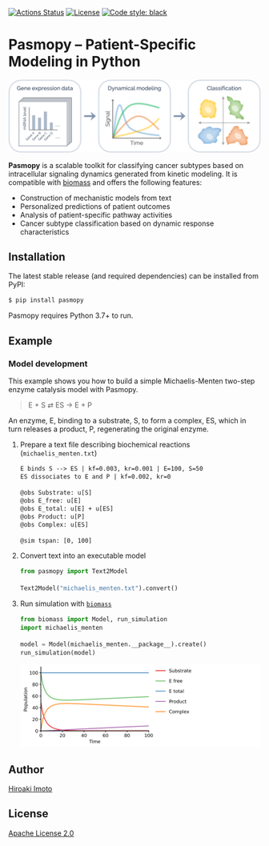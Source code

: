 [![Actions Status](https://github.com/pasmopy/pasmopy/workflows/Tests/badge.svg)](https://github.com/pasmopy/pasmopy/actions)
[![License](https://img.shields.io/badge/License-Apache%202.0-green.svg?logo=apache)](https://opensource.org/licenses/Apache-2.0)
[![Code style: black](https://img.shields.io/badge/code%20style-black-000000.svg)](https://github.com/psf/black)

# Pasmopy – Patient-Specific Modeling in Python

![overview](docs/_static/img/overview.png)

<!--
![overview](https://raw.githubusercontent.com/pasmopy/pasmopy/master/docs/_static/img/overview.png)
-->

**Pasmopy** is a scalable toolkit for classifying cancer subtypes based on intracellular signaling dynamics generated from kinetic modeling. It is compatible with [biomass](https://github.com/biomass-dev/biomass) and offers the following features:

- Construction of mechanistic models from text
- Personalized predictions of patient outcomes
- Analysis of patient-specific pathway activities
- Cancer subtype classification based on dynamic response characteristics

## Installation

The latest stable release (and required dependencies) can be installed from PyPI:

```bash
$ pip install pasmopy
```

Pasmopy requires Python 3.7+ to run.

## Example

### Model development

This example shows you how to build a simple Michaelis-Menten two-step enzyme catalysis model with Pasmopy.

> E + S ⇄ ES → E + P

An enzyme, E, binding to a substrate, S, to form a complex, ES, which in turn releases a product, P, regenerating the original enzyme.

1. Prepare a text file describing biochemical reactions (`michaelis_menten.txt`)

   ```
   E binds S --> ES | kf=0.003, kr=0.001 | E=100, S=50
   ES dissociates to E and P | kf=0.002, kr=0

   @obs Substrate: u[S]
   @obs E_free: u[E]
   @obs E_total: u[E] + u[ES]
   @obs Product: u[P]
   @obs Complex: u[ES]

   @sim tspan: [0, 100]
   ```

1. Convert text into an executable model

   ```python
   from pasmopy import Text2Model

   Text2Model("michaelis_menten.txt").convert()
   ```

1. Run simulation with [`biomass`](https://github.com/biomass-dev/biomass)

   ```python
   from biomass import Model, run_simulation
   import michaelis_menten

   model = Model(michaelis_menten.__package__).create()
   run_simulation(model)
   ```

   ![](docs/_static/img/michaelis_menten_sim.png)
    <!--
    ![](https://raw.githubusercontent.com/pasmopy/pasmopy/master/docs/_static/img/michaelis_menten_sim.png)
    -->

## Author

[Hiroaki Imoto](https://github.com/himoto)

## License

[Apache License 2.0](https://github.com/pasmopy/pasmopy/blob/master/LICENSE)
